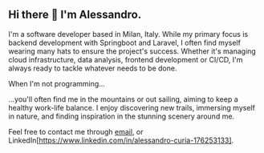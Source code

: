 ## Hi there 👋 I'm Alessandro.
I'm a software developer based in Milan, Italy. While my primary focus is backend development with Springboot and Laravel, I often find myself wearing many hats to ensure the project's success. Whether it's managing cloud infrastructure, data analysis, frontend development or CI/CD, I'm always ready to tackle whatever needs to be done.

When I'm not programming…

...you'll often find me in the mountains or out sailing, aiming to keep a healthy work-life balance. I enjoy discovering new trails, immersing myself in nature, and finding inspiration in the stunning scenery around me.

Feel free to contact me through [email](a.curia33@gmail.com), or LinkedIn[https://www.linkedin.com/in/alessandro-curia-176253133].

<!--
**AlessandroCuria/AlessandroCuria** is a ✨ _special_ ✨ repository because its `README.md` (this file) appears on your GitHub profile.

Here are some ideas to get you started:

- 🔭 I’m currently working on ...
- 🌱 I’m currently learning ...
- 👯 I’m looking to collaborate on ...
- 🤔 I’m looking for help with ...
- 💬 Ask me about ...
- 📫 How to reach me: ...
- 😄 Pronouns: ...
- ⚡ Fun fact: ...
- 
-->
